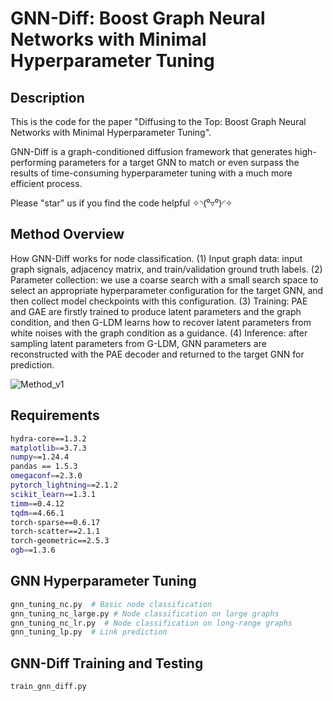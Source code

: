 # GNN-Diff: Boost Graph Neural Networks with Minimal Hyperparameter Tuning

## Description
This is the code for the paper "Diffusing to the Top: Boost Graph Neural Networks with Minimal Hyperparameter Tuning".

GNN-Diff is a graph-conditioned diffusion framework that generates high-performing parameters for a target GNN to match or even surpass the results of time-consuming hyperparameter tuning with a much more efficient process.

Please "star" us if you find the code helpful ✧◝(⁰▿⁰)◜✧

## Method Overview

How GNN-Diff works for node classification. (1) Input graph data: input graph signals, adjacency matrix, and train/validation ground truth labels. (2) Parameter collection: we use a coarse search with a small search space to select an appropriate hyperparameter configuration for the target GNN, and then collect model checkpoints with this configuration. (3) Training: PAE and GAE are firstly trained to produce latent parameters and the graph condition, and then G-LDM learns how to recover latent parameters from white noises with the graph condition as a guidance. (4) Inference: after sampling latent parameters from G-LDM, GNN parameters are reconstructed with the PAE decoder and returned to the target GNN for prediction.

![Method_v1](https://github.com/user-attachments/assets/b0b96f63-45e0-4977-9583-45ab979d2e35)

## Requirements
```bash 
hydra-core==1.3.2
matplotlib==3.7.3
numpy==1.24.4
pandas == 1.5.3
omegaconf==2.3.0
pytorch_lightning==2.1.2
scikit_learn==1.3.1
timm==0.4.12
tqdm==4.66.1
torch-sparse==0.6.17
torch-scatter==2.1.1
torch-geometric==2.5.3
ogb==1.3.6
```

## GNN Hyperparameter Tuning
```bash
gnn_tuning_nc.py  # Basic node classification
gnn_tuning_nc_large.py # Node classification on large graphs
gnn_tuning_nc_lr.py  # Node classification on long-range graphs
gnn_tuning_lp.py  # Link prediction
```

## GNN-Diff Training and Testing
```bash
train_gnn_diff.py
```



